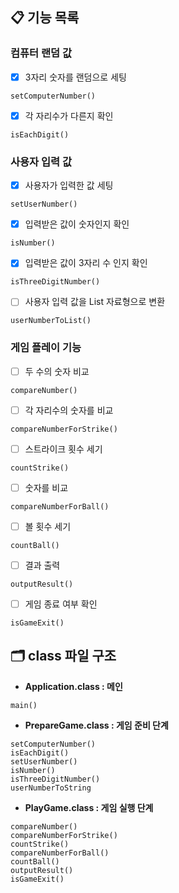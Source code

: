 ## 📋 기능 목록
### 컴퓨터 랜덤 값
- [x] 3자리 숫자를 랜덤으로 세팅
```
setComputerNumber()
```
- [x] 각 자리수가 다른지 확인
```
isEachDigit()
```

### 사용자 입력 값
- [x] 사용자가 입력한 값 세팅
```
setUserNumber()
```
- [x] 입력받은 값이 숫자인지 확인
```
isNumber()
```
- [x] 입력받은 값이 3자리 수 인지 확인
```
isThreeDigitNumber()
```
- [ ] 사용자 입력 값을 List 자료형으로 변환
```
userNumberToList()
```

### 게임 플레이 기능
- [ ] 두 수의 숫자 비교
```
compareNumber()
```
- [ ] 각 자리수의 숫자를 비교
```
compareNumberForStrike()
```
- [ ] 스트라이크 횟수 세기
```
countStrike()
```
- [ ] 숫자를 비교
```
compareNumberForBall()
```
- [ ] 볼 횟수 세기
```
countBall()
```
- [ ] 결과 출력
```
outputResult()
```
- [ ] 게임 종료 여부 확인
```
isGameExit()
```

## 🗂️ class 파일 구조
- **Application.class : 메인**
```
main()
```
- **PrepareGame.class : 게임 준비 단계**
```
setComputerNumber()
isEachDigit()
setUserNumber()
isNumber()
isThreeDigitNumber()
userNumberToString
```
- **PlayGame.class : 게임 실행 단계**
```
compareNumber()
compareNumberForStrike()
countStrike()
compareNumberForBall()
countBall()
outputResult()
isGameExit()
```
